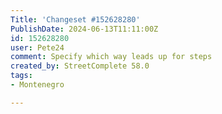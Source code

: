 ```yaml
---
Title: 'Changeset #152628280'
PublishDate: 2024-06-13T11:11:00Z
id: 152628280
user: Pete24
comment: Specify which way leads up for steps
created_by: StreetComplete 58.0
tags:
- Montenegro

---
```

